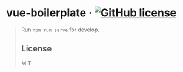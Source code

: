 # vue-boilerplate &middot; [![GitHub license](https://img.shields.io/badge/license-MIT-blue.svg)](https://github.com/facebook/react/blob/master/LICENSE)


> Run `npm run serve` for develop.
>
>## License
> MIT
